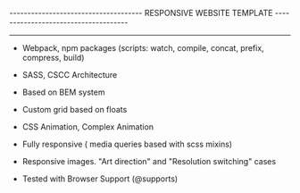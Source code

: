 ------------------------------------- RESPONSIVE WEBSITE TEMPLATE -------------------------------------
_______________________________________________________________________________________________________

- Webpack, npm packages (scripts: watch, compile, concat, prefix, compress, build)

- SASS, CSCC Architecture

- Based on BEM system

- Custom grid based on floats

- CSS Animation, Complex Animation

- Fully responsive ( media queries based with scss mixins)

- Responsive images. "Art direction" and "Resolution switching" cases

- Tested with Browser Support (@supports)
